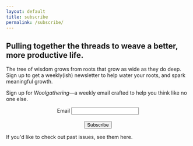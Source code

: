 ```yaml
---
layout: default
title: subscribe
permalink: /subscribe/
---
```


## Pulling together the threads to weave a better, more productive life.

The tree of wisdom grows from roots that grow as wide as they do deep.
Sign up to get a weekly(ish) newsletter to help water your roots, and spark meaningful growth.


Sign up for *Woolgathering*&mdash;a weekly email crafted to help you think like no one else.  


<form action="http://email.mikesturm.net/subscribe" method="POST" accept-charset="utf-8">
<div class="form-group" align="center">
	<label for="exampleInputEmail1">Email</label>
	<input type="email" name="email" id="email"/>
	</div>
<br/>
<div align="center">
	<input type="hidden" name="list" value="na833GQBpepzsQD1Wl3Gow"/>
	<input type="hidden" name="subform" value="yes"/>
	<button type="submit" class="btn btn-primary">Subscribe</button>
	</div>
</form>

If you'd like to check out past issues, see them here.
